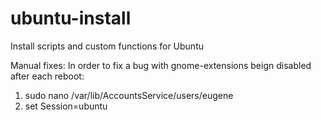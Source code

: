 # ubuntu-install
Install scripts and custom functions for Ubuntu

Manual fixes:
In order to fix a bug with gnome-extensions beign disabled after each reboot:
  1. sudo nano /var/lib/AccountsService/users/eugene
  2. set Session=ubuntu
